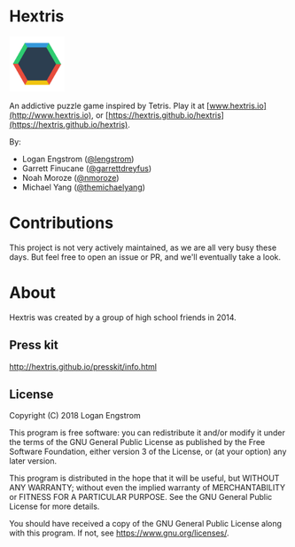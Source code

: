 Hextris
==========

<img src="images/twitter-opengraph.png" width="100px"><br>

An addictive puzzle game inspired by Tetris. Play it at [www.hextris.io](http://www.hextris.io), or [https://hextris.github.io/hextris](https://hextris.github.io/hextris).

By:
 - Logan Engstrom ([@lengstrom](http://loganengstrom.com/))
 - Garrett Finucane ([@garrettdreyfus](http://github.com/garrettdreyfus))
 - Noah Moroze ([@nmoroze](http://github.com/nmoroze))
 - Michael Yang ([@themichaelyang](http://github.com/themichaelyang))

# Contributions
This project is not very actively maintained, as we are all very busy these days. But feel free to open an issue or PR, and we'll eventually take a look.

# About
Hextris was created by a group of high school friends in 2014.

## Press kit
http://hextris.github.io/presskit/info.html

## License
Copyright (C) 2018 Logan Engstrom

This program is free software: you can redistribute it and/or modify
it under the terms of the GNU General Public License as published by
the Free Software Foundation, either version 3 of the License, or
(at your option) any later version.

This program is distributed in the hope that it will be useful,
but WITHOUT ANY WARRANTY; without even the implied warranty of
MERCHANTABILITY or FITNESS FOR A PARTICULAR PURPOSE.  See the
GNU General Public License for more details.

You should have received a copy of the GNU General Public License
along with this program.  If not, see <https://www.gnu.org/licenses/>.
